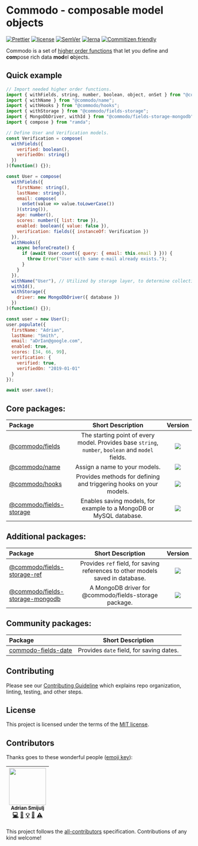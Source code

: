 # Commodo - composable model objects

[![Prettier](https://img.shields.io/badge/code_style-prettier-ff69b4.svg)](https://prettier.io)
[![license](https://img.shields.io/badge/license-MIT-green.svg)](https://github.com/webiny/webiny-js/blob/master/LICENSE)
[![SemVer](http://img.shields.io/:semver-2.0.0-brightgreen.svg)](http://semver.org)
[![lerna](https://img.shields.io/badge/maintained%20with-lerna-cc00ff.svg)](https://lerna.js.org/)
[![Commitizen friendly](https://img.shields.io/badge/commitizen-friendly-brightgreen.svg)](http://commitizen.github.io/cz-cli/)

Commodo is a set of [higher order functions](https://en.wikipedia.org/wiki/Higher-order_function) that let you define and **com**pose rich data **mod**el **o**bjects.

## Quick example
```javascript
// Import needed higher order functions.
import { withFields, string, number, boolean, object, onSet } from "@commodo/fields";
import { withName } from "@commodo/name";
import { withHooks } from "@commodo/hooks";
import { withStorage } from "@commodo/fields-storage";
import { MongoDbDriver, withId } from "@commodo/fields-storage-mongodb";
import { compose } from "ramda";

// Define User and Verification models.
const Verification = compose(
  withFields({
    verified: boolean(),
    verifiedOn: string()
  })
)(function() {});

const User = compose(
  withFields({
    firstName: string(),
    lastName: string(),
    email: compose(
      onSet(value => value.toLowerCase())
    )(string()),
    age: number(),
    scores: number({ list: true }),
    enabled: boolean({ value: false }),
    verification: fields({ instanceOf: Verification })
  }),
  withHooks({
    async beforeCreate() {
      if (await User.count({ query: { email: this.email } })) {
        throw Error("User with same e-mail already exists.");
      }
    }
  }),
  withName("User"), // Utilized by storage layer, to determine collection / table name.
  withId(),
  withStorage({
    driver: new MongoDbDriver({ database })
  })
)(function() {});

const user = new User();
user.populate({
  firstName: "Adrian",
  lastName: "Smith",
  email: "aDrIan@google.com",
  enabled: true,
  scores: [34, 66, 99],
  verification: {
    verified: true,
    verifiedOn: "2019-01-01"
  }
});

await user.save();
```

## Core packages:

| Package | Short Description | Version |
| :--- | :---: | :---: |
| [@commodo/fields](./packages/fields) | The starting point of every model. Provides base `string`, `number`, `boolean` and `model` fields. | [![](https://img.shields.io/npm/v/@commodo/fields.svg)](https://www.npmjs.com/package/repropose) |
| [@commodo/name](./packages/name) | Assign a name to your models. | [![](https://img.shields.io/npm/v/@commodo/name.svg)](https://www.npmjs.com/package/repropose) |
| [@commodo/hooks](./packages/hooks) | Provides methods for defining and triggering hooks on your models. | [![](https://img.shields.io/npm/v/@commodo/hooks.svg)](https://www.npmjs.com/package/repropose) |
| [@commodo/fields-storage](./packages/fields-storage) | Enables saving models, for example to a MongoDB or MySQL database. | [![](https://img.shields.io/npm/v/@commodo/fields-storage.svg)](https://www.npmjs.com/package/repropose) |

## Additional packages:

| Package | Short Description | Version |
| :--- | :---: | :---: |
| [@commodo/fields-storage-ref](./packages/fields-storage-ref) | Provides `ref` field, for saving references to other models saved in database. | [![](https://img.shields.io/npm/v/@commodo/fields-storage-ref.svg)](https://www.npmjs.com/package/repropose) |
| [@commodo/fields-storage-mongodb](./packages/fields-storage-mongodb) | A MongoDB driver for @commodo/fields-storage package. | [![](https://img.shields.io/npm/v/@commodo/fields-storage-mongodb.svg)](https://www.npmjs.com/package/repropose) |

## Community packages:

| Package | Short Description |
| :--- | :---: |
| [commodo-fields-date](./packages/fields-storage-ref) | Provides `date` field, for saving dates. |

## Contributing
Please see our [Contributing Guideline](/CONTRIBUTING.md) which explains repo organization, linting, testing, and other steps.

## License
This project is licensed under the terms of the [MIT license](/LICENSE.md).

## Contributors

Thanks goes to these wonderful people ([emoji key](https://github.com/kentcdodds/all-contributors#emoji-key)):

<!-- ALL-CONTRIBUTORS-LIST:START - Do not remove or modify this section -->
<!-- prettier-ignore -->
| [<img src="https://avatars0.githubusercontent.com/u/5121148?v=4" width="100px;"/><br /><sub><b>Adrian Smijulj</b></sub>](https://github.com/doitadrian)<br />[💻](https://github.com/doitadrian/react-hotkeyz/commits?author=doitadrian "Code") [📖](https://github.com/doitadrian/react-hotkeyz/commits?author=doitadrian "Documentation") [💡](#example-doitadrian "Examples") [👀](#review-doitadrian "Reviewed Pull Requests") [⚠️](https://github.com/doitadrian/react-hotkeyz/commits?author=doitadrian "Tests") |
| :---: |
<!-- ALL-CONTRIBUTORS-LIST:END -->

This project follows the [all-contributors](https://github.com/kentcdodds/all-contributors) specification. Contributions of any kind welcome!

